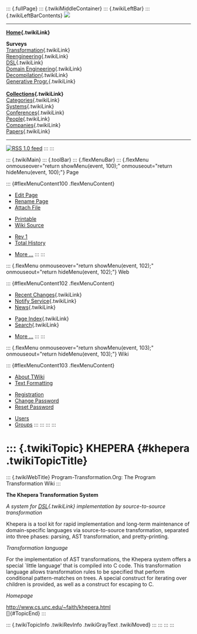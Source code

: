 ::: {.fullPage}
::: {.twikiMiddleContainer}
::: {.twikiLeftBar}
::: {.twikiLeftBarContents}
![](../pub/transformation.gif)

------------------------------------------------------------------------

**[Home](WebHome){.twikiLink}**

**Surveys**\
[Transformation](ProgramTransformation){.twikiLink}\
[Reengineering](ReengineeringWiki){.twikiLink}\
[DSL](DomainSpecificLanguages){.twikiLink}\
[Domain Engineering](DomainEngineering){.twikiLink}\
[Decompilation](DeCompilation){.twikiLink}\
[Generative Progr.](GenerativeProgrammingWiki){.twikiLink}\
\
**[Collections](CategoryCollection){.twikiLink}**\
[Categories](CategoryCategory){.twikiLink}\
[Systems](TransformationSystems){.twikiLink}\
[Conferences](TransformationConferences){.twikiLink}\
[People](TransformationPeople){.twikiLink}\
[Companies](TransformationCompanies){.twikiLink}\
[Papers](CategoryPaper){.twikiLink}

------------------------------------------------------------------------

[![](../pub/rss.gif "RSS 1.0 feed")](WebRss@skin=rss)
:::
:::

::: {.twikiMain}
::: {.toolBar}
::: {.flexMenuBar}
::: {.flexMenu onmouseover="return showMenu(event, 100);" onmouseout="return hideMenu(event, 100);"}
Page

::: {#flexMenuContent100 .flexMenuContent}
-   [Edit
    Page](http://www.program-transformation.org/edit/Transform/KHEPERA?t=1536826327)
-   [Rename
    Page](http://www.program-transformation.org/rename/Transform/KHEPERA)
-   [Attach
    File](http://www.program-transformation.org/attach/Transform/KHEPERA)

<!-- -->

-   [Printable](http://www.program-transformation.org/view/Transform/KHEPERA?skin=print.pattern)
-   [Wiki
    Source](http://www.program-transformation.org/view/Transform/KHEPERA?skin=text&raw=on&contenttype=text/plain)

<!-- -->

-   [Rev
    1](http://www.program-transformation.org/view/Transform/KHEPERA?rev=1.1)
-   [Total
    History](http://www.program-transformation.org/rdiff/Transform/KHEPERA)

<!-- -->

-   [More
    \...](http://www.program-transformation.org/oops/Transform/KHEPERA?template=oopsmore&param1=1.1&param2=1.1)
:::
:::

::: {.flexMenu onmouseover="return showMenu(event, 102);" onmouseout="return hideMenu(event, 102);"}
Web

::: {#flexMenuContent102 .flexMenuContent}
-   [Recent Changes](WebChanges){.twikiLink}
-   [Notify Service](WebNotify){.twikiLink}
-   [News](WebNews){.twikiLink}

<!-- -->

-   [Page Index](WebIndex){.twikiLink}
-   [Search](WebSearch){.twikiLink}

<!-- -->

-   [More
    \...](http://www.program-transformation.org/oops/Transform/KHEPERA?template=oopsmore&param1=1.1&param2=1.1)
:::
:::

::: {.flexMenu onmouseover="return showMenu(event, 103);" onmouseout="return hideMenu(event, 103);"}
Wiki

::: {#flexMenuContent103 .flexMenuContent}
-   [About
    TWiki](http://www.program-transformation.org/view/TWiki/WebHome)
-   [Text
    Formatting](http://www.program-transformation.org/view/TWiki/TextFormattingRules)

<!-- -->

-   [Registration](http://www.program-transformation.org/view/TWiki/TWikiRegistration)
-   [Change
    Password](http://www.program-transformation.org/view/TWiki/ChangePassword)
-   [Reset
    Password](http://www.program-transformation.org/view/TWiki/ResetPassword)

<!-- -->

-   [Users](http://www.program-transformation.org/view/Main/TWikiUsers)
-   [Groups](http://www.program-transformation.org/view/Main/TWikiGroups)
:::
:::
:::
:::

::: {.twikiTopic}
KHEPERA {#khepera .twikiTopicTitle}
=======

::: {.twikiWebTitle}
Program-Transformation.Org: The Program Transformation Wiki
:::

**The Khepera Transformation System**

*A system for [DSL](DSL){.twikiLink} implementation by source-to-source
transformation*

Khepera is a tool kit for rapid implementation and long-term maintenance
of domain-specific languages via source-to-source transformation,
separated into three phases: parsing, AST transformation, and
pretty-printing.

*Transformation language*

For the implementation of AST transformations, the Khepera system offers
a special \`little language\' that is compiled into C code. This
transformation language allows transformation rules to be specified that
perform conditional pattern-matches on trees. A special construct for
iterating over children is provided, as well as a construct for escaping
to C.

*Homepage*

<http://www.cs.unc.edu/~faith/khepera.html>\
[]{#TopicEnd}
:::

::: {.twikiTopicInfo .twikiRevInfo .twikiGrayText .twikiMoved}
:::
:::
:::
:::
